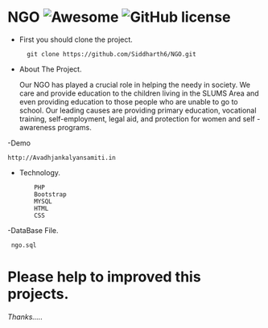 
# NGO ![Awesome](https://awesome.re/badge-flat.svg) ![GitHub license](https://img.shields.io/badge/license-MIT-blue.svg)

- First you should clone the project.

   ``` 
     git clone https://github.com/Siddharth6/NGO.git
    ```

- About The Project.

	Our NGO has played a crucial role in helping the needy in society. We care and provide education to the children living in 
        the SLUMS Area and even providing education to those people who are unable to go to school. Our leading causes are providing primary education, 
        vocational training, self-employment, legal aid, and protection for women and self -awareness programs.
	
 -Demo 
 
    http://Avadhjankalyansamiti.in
  
- Technology.

        
          PHP
          Bootstrap
          MYSQL 
          HTML
          CSS     


-DataBase File.

     ngo.sql
     
# Please help to improved this projects.

###### Thanks.....		
